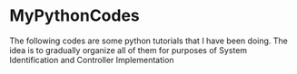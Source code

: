 # MyPythonCodes
The following codes are some python tutorials that I have been doing. The idea is to gradually organize all of them for purposes of System Identification and Controller Implementation
